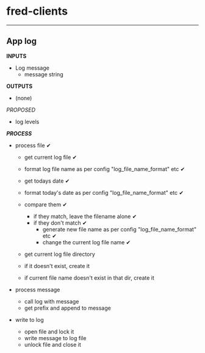 # fred-clients
---
## App log

**INPUTS**
 - Log message
   - message          string


**OUTPUTS**
 - (none)


*PROPOSED*
  - log levels


***PROCESS***

  - process file ✔
    - get current log file ✔
    - format log file name as per config "log_file_name_format" etc ✔
    - get todays date ✔
    - format today's date as per config "log_file_name_format" etc ✔
    - compare them ✔
      - if they match, leave the filename alone ✔
      - if they don't match ✔
        - generate new file name as per config "log_file_name_format" etc ✔
        - change the current log file name ✔

    - get current log file directory
    - if it doesn't exist, create it
    - if current file name doesn't exist in that dir, create it
      
  - process message
    - call log with message
    - get prefix and append to message
  - write to log
    - open file and lock it
    - write message to log file
    - unlock file and close it